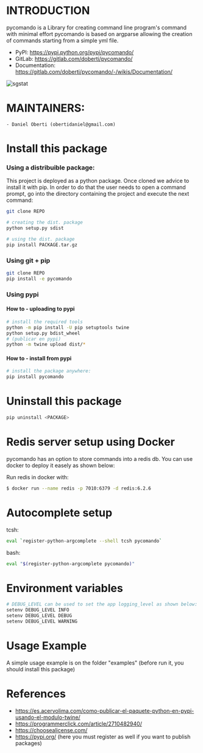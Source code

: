 # INTRODUCTION

pycomando is a Library for creating command line program's command with minimal effort
pycomando is based on argparse allowing the creation of commands starting from a simple yml file.

- PyPI: https://pypi.python.org/pypi/pycomando/
- GitLab: https://gitlab.com/doberti/pycomando/
- Documentation: https://gitlab.com/doberti/pycomando/-/wikis/Documentation/

![sgstat](https://gitlab.com/doberti/pycomando/-/raw/main/sgstat.jpg)

# MAINTAINERS:
	- Daniel Oberti (obertidaniel@gmail.com)

# Install this package

### Using a distribuible package:

This project is deployed as a python package. 
Once cloned we advice to install it with pip. 
In order to do that the user needs to open a command prompt, go into the directory containing the project and execute the next command:

```bash
git clone REPO

# creating the dist. package
python setup.py sdist

# using the dist. package
pip install PACKAGE.tar.gz
```

### Using git + pip
```bash
git clone REPO
pip install -e pycomando
```

### Using pypi

#### How to - uploading to pypi
```bash
# install the required tools
python -m pip install -U pip setuptools twine
python setup.py bdist_wheel
# (publicar en pypi)
python -m twine upload dist/*
```

#### How to - install from pypi

```bash
# install the package anywhere:
pip install pycomando
```

# Uninstall this package
```bash
pip uninstall <PACKAGE>
```

# Redis server setup using Docker

pycomando has an option to store commands into a redis db.
You can use docker to deploy it easely as shown below:

Run redis in docker with:
```bash
$ docker run --name redis -p 7010:6379 -d redis:6.2.6
```


# Autocomplete setup

tcsh:
```bash
eval `register-python-argcomplete --shell tcsh pycomando`
```
bash:
```bash
eval "$(register-python-argcomplete pycomando)"
```

# Environment variables

```bash
# DEBUG_LEVEL can be used to set the app logging_level as shown below:
setenv DEBUG_LEVEL INFO
setenv DEBUG_LEVEL DEBUG
setenv DEBUG_LEVEL WARNING
```


# Usage Example

A simple usage example is on the folder "examples" (before run it, you should install this package)

# References

- https://es.acervolima.com/como-publicar-el-paquete-python-en-pypi-usando-el-modulo-twine/
- https://programmerclick.com/article/2710482940/
- https://choosealicense.com/
- https://pypi.org/ (here you must register as well if you want to publish packages)
